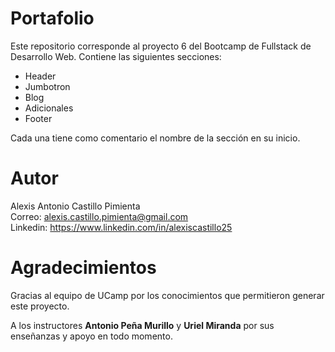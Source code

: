 # Portafolio
Este repositorio corresponde al proyecto 6 del Bootcamp de Fullstack de Desarrollo Web.
Contiene las siguientes secciones:
<ul>
  <li>Header</li>
  <li>Jumbotron</li>
  <li>Blog</li>
  <li>Adicionales</li>
  <li>Footer</li>
</ul>
Cada una tiene como comentario el nombre de la sección en su inicio.

# Autor

Alexis Antonio Castillo Pimienta  
Correo: alexis.castillo.pimienta@gmail.com  
Linkedin: https://www.linkedin.com/in/alexiscastillo25  


# Agradecimientos

Gracias al equipo de UCamp por los conocimientos que permitieron generar este proyecto.

A los instructores <b>Antonio Peña Murillo</b> y <b>Uriel Miranda</b> por sus enseñanzas y apoyo en todo momento.
